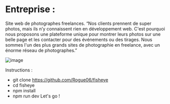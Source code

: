 # Entreprise :

Site web de photographes freelances.
“Nos clients prennent de super photos, mais ils n’y connaissent rien en
développement web. C'est pourquoi nous proposons une plateforme unique pour
montrer leurs photos sur une belle page et les contacter pour des événements ou
des tirages. Nous sommes l'un des plus grands sites de photographie en freelance,
avec un énorme réseau de photographes.”

![image](https://github.com/user-attachments/assets/bd67a75b-2a81-4b48-b354-40868e8d2571)


Instructions :

- git clone https://github.com/Rogue06/fisheye
- cd fisheye
- npm install
- npm run dev
  Let's go !
